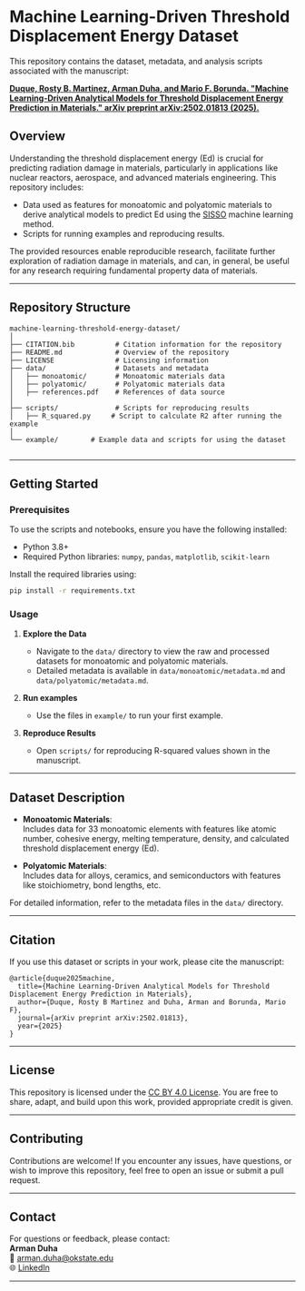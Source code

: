 # Machine Learning-Driven Threshold Displacement Energy Dataset

This repository contains the dataset, metadata, and analysis scripts associated with the manuscript:

**[Duque, Rosty B. Martinez, Arman Duha, and Mario F. Borunda. "Machine Learning-Driven Analytical Models for Threshold Displacement Energy Prediction in Materials." arXiv preprint arXiv:2502.01813 (2025).](https://arxiv.org/abs/2502.01813)**

## Overview

Understanding the threshold displacement energy (Ed) is crucial for predicting radiation damage in materials, particularly in applications like nuclear reactors, aerospace, and advanced materials engineering. This repository includes:
- Data used as features for monoatomic and polyatomic materials to derive analytical models to predict Ed using the [SISSO](https://github.com/rouyang2017/SISSO) machine learning method.
- Scripts for running examples and reproducing results.

The provided resources enable reproducible research, facilitate further exploration of radiation damage in materials, and can, in general, be useful for any research requiring fundamental property data of materials.

---

## Repository Structure

```plaintext
machine-learning-threshold-energy-dataset/
│
├── CITATION.bib          # Citation information for the repository
├── README.md             # Overview of the repository
├── LICENSE               # Licensing information
├── data/                 # Datasets and metadata
│   ├── monoatomic/       # Monoatomic materials data
│   ├── polyatomic/       # Polyatomic materials data
│   ├── references.pdf    # References of data source
│
├── scripts/              # Scripts for reproducing results
│   ├── R_squared.py     # Script to calculate R2 after running the example
│
└── example/        # Example data and scripts for using the dataset
    
```

---

## Getting Started

### Prerequisites
To use the scripts and notebooks, ensure you have the following installed:
- Python 3.8+
- Required Python libraries: `numpy`, `pandas`, `matplotlib`, `scikit-learn`

Install the required libraries using:
```bash
pip install -r requirements.txt
```

### Usage

1. **Explore the Data**  
   - Navigate to the `data/` directory to view the raw and processed datasets for monoatomic and polyatomic materials.
   - Detailed metadata is available in `data/monoatomic/metadata.md` and `data/polyatomic/metadata.md`.

2. **Run examples**  
   - Use the files in `example/` to run your first example.

3. **Reproduce Results**  
   - Open `scripts/` for reproducing R-squared values shown in the manuscript.

---

## Dataset Description

- **Monoatomic Materials**:  
  Includes data for 33 monoatomic elements with features like atomic number, cohesive energy, melting temperature, density, and calculated threshold displacement energy (Ed).

- **Polyatomic Materials**:  
  Includes data for alloys, ceramics, and semiconductors with features like stoichiometry, bond lengths, etc.

For detailed information, refer to the metadata files in the `data/` directory.

---

## Citation

If you use this dataset or scripts in your work, please cite the manuscript:
```
@article{duque2025machine,
  title={Machine Learning-Driven Analytical Models for Threshold Displacement Energy Prediction in Materials},
  author={Duque, Rosty B Martinez and Duha, Arman and Borunda, Mario F},
  journal={arXiv preprint arXiv:2502.01813},
  year={2025}
}
```

---

## License

This repository is licensed under the [CC BY 4.0 License](https://creativecommons.org/licenses/by/4.0/). You are free to share, adapt, and build upon this work, provided appropriate credit is given.

---

## Contributing

Contributions are welcome! If you encounter any issues, have questions, or wish to improve this repository, feel free to open an issue or submit a pull request.

---

## Contact

For questions or feedback, please contact:  
**Arman Duha**  
📧 [arman.duha@okstate.edu](mailto:arman.duha@okstate.edu)  
🌐 [LinkedIn](https://www.linkedin.com/in/arman-duha)  

---
